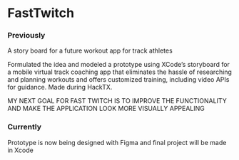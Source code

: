 # FastTwitch
### Previously
A story board for a future workout app for track athletes

Formulated the idea and modeled a prototype using XCode’s storyboard for a mobile virtual track coaching app that eliminates the hassle of researching and planning workouts and offers customized training, including video APIs for guidance. Made during HackTX.

MY NEXT GOAL FOR FAST TWITCH IS TO IMPROVE THE FUNCTIONALITY AND MAKE THE APPLICATION LOOK MORE VISUALLY APPEALING

### Currently
Prototype is now being designed with Figma and final project will be made in Xcode

